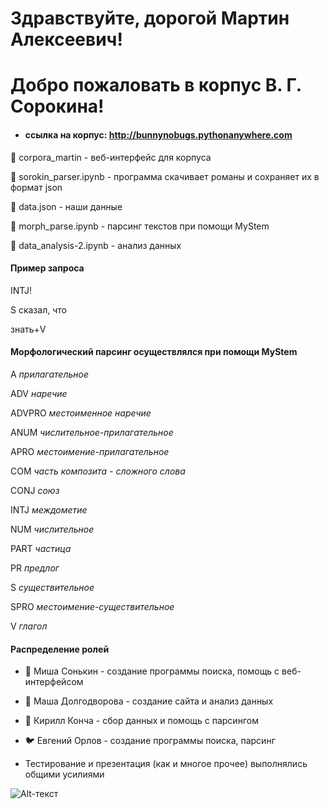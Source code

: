 # Здравствуйте, дорогой Мартин Алексеевич! 
# Добро пожаловать в корпус В. Г. Сорокина!

* #### ссылка на корпус: http://bunnynobugs.pythonanywhere.com 

:blossom: corpora_martin - веб-интерфейс для корпуса 

:blossom: sorokin_parser.ipynb - программа скачивает романы и сохраняет их в формат json

:blossom: data.json - наши данные 

:blossom: morph_parse.ipynb - парсинг текстов при помощи MyStem

:blossom:  data_analysis-2.ipynb  - анализ данных

#### Пример запроса

INTJ! 

S сказал, что

знать+V

#### Морфологический парсинг осуществлялся при помощи MyStem
A	*прилагательное*

ADV	*наречие*

ADVPRO	*местоименное наречие*

ANUM	*числительное-прилагательное*

APRO	*местоимение-прилагательное*

COM	*часть композита - сложного слова*

CONJ	*союз*

INTJ	*междометие*

NUM	*числительное*

PART	*частица*

PR	*предлог*

S	*существительное*

SPRO	*местоимение-существительное*

V	*глагол*

####  Распределение ролей 

* :bear: Миша Сонькин - создание программы поиска, помощь с веб-интерфейсом

* :dolphin: Маша Долгодворова - создание сайта и анализ данных

*  :frog: Кирилл Конча - сбор данных и помощь с парсингом 

* :bird: Евгений Орлов - создание программы поиска, парсинг

* Тестирование и презентация (как и многое прочее) выполнялись общими усилиями 


![Alt-текст](https://sun9-7.userapi.com/reRLRElPC2GPV2faqN7stUTFZv4DbfGKOWxOpQ/QKR9OpCSmVA.jpg)
